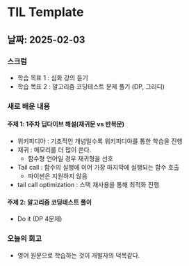# TIL Template

## 날짜: 2025-02-03
### 스크럼
- 학습 목표 1 : 심화 강의 듣기
- 학습 목표 2 : 알고리즘 코딩테스트 문제 풀기 (DP, 그리디)

### 새로 배운 내용
#### 주제 1: 1주차 딥다이브 해설(재귀문 vs 반복문)
- 위키피디아 : 기초적인 개념일수록 위키피디아를 통한 학습을 진행
- 재귀 : 메모리를 더 많이 쓴다.
  - 함수형 언어일 경우 재귀형을 선호
- Tail call : 함수의 실행에 이어 가장 마지막에 실행되는 함수 호출
  - 파이썬은 지원하지 않음
- tail call optimization : 스택 재사용을 통해 최적화 진행

#### 주제 2: 알고리즘 코딩테스트 풀이
- Do it (DP 4문제)
  
### 오늘의 회고
- 영어 원문으로 학습하는 것이 개발자의 덕목같다. 


